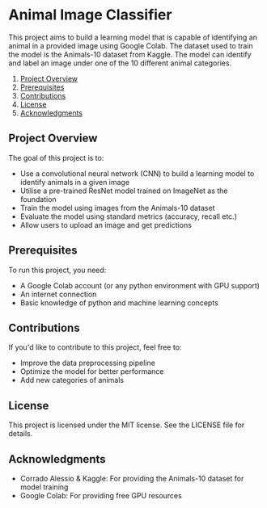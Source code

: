 # Animal Image Classifier
This project aims to build a learning model that is capable of identifying an animal in a provided image using Google Colab. The dataset used to train the model is the Animals-10 dataset from Kaggle. The model can identify and label an image under one of the 10 different animal categories.

1. [Project Overview](#project-overview)
2. [Prerequisites](#prerequisites)
3. [Contributions](#contributions)
4. [License](#license)
5. [Acknowledgments](#acknowledgments)

## Project Overview
The goal of this project is to:
- Use a convolutional neural network (CNN) to build a learning model to identify animals in a given image
- Utilise a pre-trained ResNet model trained on ImageNet as the foundation
- Train the model using images from the Animals-10 dataset
- Evaluate the model using standard metrics (accuracy, recall etc.)
- Allow users to upload an image and get predictions

## Prerequisites
To run this project, you need:
- A Google Colab account (or any python environment with GPU support)
- An internet connection
- Basic knowledge of python and machine learning concepts

## Contributions
If you'd like to contribute to this project, feel free to:
- Improve the data preprocessing pipeline
- Optimize the model for better performance
- Add new categories of animals

## License
This project is licensed under the MIT license. See the LICENSE file for details.

## Acknowledgments
- Corrado Alessio & Kaggle: For providing the Animals-10 dataset for model training
- Google Colab: For providing free GPU resources
